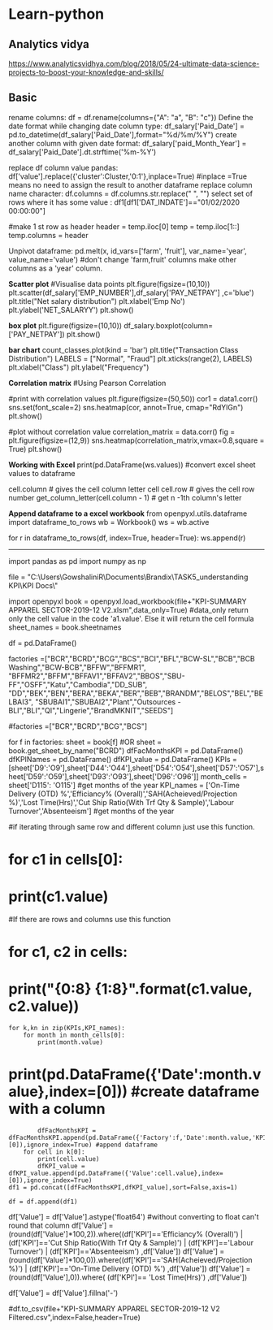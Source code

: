 # Learn-python

Analytics vidya
-----------------
https://www.analyticsvidhya.com/blog/2018/05/24-ultimate-data-science-projects-to-boost-your-knowledge-and-skills/

Basic
---------
rename columns: df = df.rename(columns={"A": "a", "B": "c"})
Define the date format while changing date column type: df_salary['Paid_Date'] = pd.to_datetime(df_salary['Paid_Date'],format="%d/%m/%Y")
create another column with given date format: df_salary['paid_Month_Year'] = df_salary['Paid_Date'].dt.strftime('%m-%Y')

replace df column value pandas: df['value'].replace({'cluster':Cluster,'0:1'},inplace=True) #inplace =True means no need to assign the result to another dataframe
replace column name character:     df.columns = df.columns.str.replace(" ", "")
select set of rows where it has some value : df1[df1['DAT_INDATE']=="01/02/2020 00:00:00"]

#make 1 st row as header
header = temp.iloc[0]
temp = temp.iloc[1::]
temp.columns = header

Unpivot dataframe: pd.melt(x, id_vars=['farm', 'fruit'], var_name='year', value_name='value') #don't change 'farm,fruit' columns make other columns as a 'year' column.

**Scatter plot**
#Visualise data points
plt.figure(figsize=(10,10))
plt.scatter(df_salary['EMP_NUMBER'],df_salary['PAY_NETPAY'] ,c='blue')
plt.title("Net salary distribution")
plt.xlabel('Emp No')
plt.ylabel('NET_SALARYY')
plt.show()

**box plot**
plt.figure(figsize=(10,10))
df_salary.boxplot(column=['PAY_NETPAY'])
plt.show()

**bar chart**
count_classes.plot(kind = 'bar')
plt.title("Transaction Class Distribution")
LABELS = ["Normal", "Fraud"]
plt.xticks(range(2), LABELS)
plt.xlabel("Class")
plt.ylabel("Frequency")

**Correlation matrix**
#Using Pearson Correlation

#print with correlation values
plt.figure(figsize=(50,50))
cor1 = data1.corr()
sns.set(font_scale=2)
sns.heatmap(cor, annot=True, cmap="RdYlGn")
plt.show()

#plot without correlation value
correlation_matrix = data.corr()
fig = plt.figure(figsize=(12,9))
sns.heatmap(correlation_matrix,vmax=0.8,square = True)
plt.show()

**Working with Excel**
print(pd.DataFrame(ws.values))      #convert excel sheet values to dataframe

cell.column                         # gives the cell column letter cell
cell.row                            # gives the cell row number
get_column_letter(cell.column - 1)      # get n -1th column's letter

  **Append dataframe to a excel workbook**
  from openpyxl.utils.dataframe import dataframe_to_rows
  wb = Workbook()
  ws = wb.active

  for r in dataframe_to_rows(df, index=True, header=True):
      ws.append(r)

--------------------
import pandas as pd
import numpy as np

file = "C:\\Users\\GowshaliniR\\Documents\\Brandix\\TASK5_understanding KPI\\KPI Docs\\"

import openpyxl
book = openpyxl.load_workbook(file+"KPI-SUMMARY APPAREL SECTOR-2019-12 V2.xlsm",data_only=True)      #data_only return only the cell value in the code 'a1.value'. Else it will return the cell formula
sheet_names = book.sheetnames

df = pd.DataFrame()


factories =["BCR","BCRD","BCG","BCS","BCI","BFL","BCW-SL","BCB","BCB Washing","BCW-BCB","BFFW","BFFMR1",
            "BFFMR2","BFFM","BFFAV1","BFFAV2","BBOS","SBU-FF","OSFF","Katu","Cambodia","DD_SUB",
            "DD","BEK","BEN","BERA","BEKA","BER","BEB","BRANDM","BELOS","BEL","BELBAI3",
            "SBUBAI1","SBUBAI2","Plant","Outsources - BLI","BLI","QI","Lingerie","BrandMKNIT","SEEDS"]

#factories =["BCR","BCRD","BCG","BCS"]

for f in factories:
    sheet = book[f]               #OR     sheet = book.get_sheet_by_name("BCRD") 
    dfFacMonthsKPI = pd.DataFrame()
    dfKPINames = pd.DataFrame()
    dfKPI_value = pd.DataFrame()
    KPIs =[sheet['D9':'O9'],sheet['D44':'O44'],sheet['D54':'O54'],sheet['D57':'O57'],sheet['D59':'O59'],sheet['D93':'O93'],sheet['D96':'O96']] 
    month_cells = sheet['D115': 'O115']     #get months of the year
    KPI_names = ['On-Time Delivery (OTD) %','Efficiancy% (Overall)','SAH(Acheieved/Projection %)','Lost Time(Hrs)','Cut Ship Ratio(With Trf Qty & Sample)','Labour Turnover','Absenteeism']   #get months of the year
    
#if iterating through same row and different column just use this function.
#        for c1 in cells[0]:  
#            print(c1.value)
#If there are rows and columns use this function 
#        for c1, c2 in cells:
#            print("{0:8} {1:8}".format(c1.value, c2.value))
    

    for k,kn in zip(KPIs,KPI_names):
        for month in month_cells[0]:  
            print(month.value)
#           print(pd.DataFrame({'Date':month.value},index=[0]))  #create dataframe with a column
            dfFacMonthsKPI = dfFacMonthsKPI.append(pd.DataFrame({'Factory':f,'Date':month.value,'KPI':kn},index=[0]),ignore_index=True) #append dataframe
        for cell in k[0]:  
            print(cell.value)
            dfKPI_value = dfKPI_value.append(pd.DataFrame({'Value':cell.value},index=[0]),ignore_index=True)
    df1 = pd.concat([dfFacMonthsKPI,dfKPI_value],sort=False,axis=1)
        
    df = df.append(df1)

df['Value'] = df['Value'].astype('float64')   #without converting to float can't round that column
df['Value'] = (round(df['Value']*100,2)).where((df['KPI']=='Efficiancy% (Overall)') | (df['KPI']=='Cut Ship Ratio(With Trf Qty & Sample)') | (df['KPI']=='Labour Turnover') | (df['KPI']=='Absenteeism')  ,df['Value'])
df['Value'] = (round(df['Value']*100,0)).where((df['KPI']=='SAH(Acheieved/Projection %)') | (df['KPI']=='On-Time Delivery (OTD) %') ,df['Value'])
df['Value'] = (round(df['Value'],0)).where( (df['KPI']== 'Lost Time(Hrs)') ,df['Value'])

df['Value'] = df['Value'].fillna('-')

#df.to_csv(file+"KPI-SUMMARY APPAREL SECTOR-2019-12 V2 Filtered.csv",index=False,header=True)
